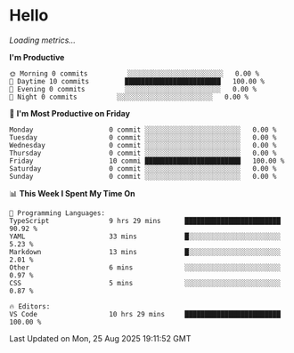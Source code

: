 # Hello

<!-- METRICS:START -->
<p><em>Loading metrics…</em></p>
<!-- METRICS:END -->

<!--START_SECTION:waka-->
**I'm Productive**

```text
🌞 Morning 0 commits          ░░░░░░░░░░░░░░░░░░░░░░░░   0.00 % 
🌆 Daytime 10 commits         ████████████████████████   100.00 % 
🌃 Evening 0 commits          ░░░░░░░░░░░░░░░░░░░░░░░░   0.00 % 
🌙 Night 0 commits          ░░░░░░░░░░░░░░░░░░░░░░░░   0.00 % 
```
📅 **I'm Most Productive on Friday**

```text
Monday                   0 commit ░░░░░░░░░░░░░░░░░░░░░░░░   0.00 % 
Tuesday                  0 commit ░░░░░░░░░░░░░░░░░░░░░░░░   0.00 % 
Wednesday                0 commit ░░░░░░░░░░░░░░░░░░░░░░░░   0.00 % 
Thursday                 0 commit ░░░░░░░░░░░░░░░░░░░░░░░░   0.00 % 
Friday                   10 commi ████████████████████████   100.00 % 
Saturday                 0 commit ░░░░░░░░░░░░░░░░░░░░░░░░   0.00 % 
Sunday                   0 commit ░░░░░░░░░░░░░░░░░░░░░░░░   0.00 % 
```

📊 **This Week I Spent My Time On**

```text
💬 Programming Languages: 
TypeScript               9 hrs 29 mins      ████████████████████████   90.92 % 
YAML                     33 mins            █░░░░░░░░░░░░░░░░░░░░░░░   5.23 % 
Markdown                 13 mins            █░░░░░░░░░░░░░░░░░░░░░░░   2.01 % 
Other                    6 mins             ░░░░░░░░░░░░░░░░░░░░░░░░   0.97 % 
CSS                      5 mins             ░░░░░░░░░░░░░░░░░░░░░░░░   0.87 % 

🔥 Editors: 
VS Code                  10 hrs 29 mins     ████████████████████████   100.00 % 
```

 Last Updated on Mon, 25 Aug 2025 19:11:52 GMT
<!--END_SECTION:waka-->

